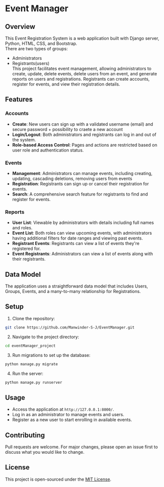 # Event Manager

## Overview
This Event Registration System is a web application built with Django server, Python, HTML, CSS, and Bootstrap.
</br>There are two types of groups:</br>
- Administrators
- Registrants(users)</br>
This project facilitates event management, allowing administrators to create, update, delete events, delete users from an event, and generate reports on users and registrations. Registrants can create accounts, register for events, and view their registration details.
  
## Features

### Accounts
- **Create**: New users can sign up with a validated username (email) and secure password + possibility to craete a new account
- **Login/Logout**: Both administrators and registrants can log in and out of the system.
- **Role-based Access Control**: Pages and actions are restricted based on user role and authentication status.

### Events
- **Management**: Administrators can manage events, including creating, updating, cascading deletions, removing users from events
- **Registration**: Registrants can sign up or cancel their registration for events.
- **Search**: A comprehensive search feature for registrants to find and register for events.

### Reports
- **User List**: Viewable by administrators with details including full names and roles.
- **Event List**: Both roles can view upcoming events, with administrators having additional filters for date ranges and viewing past events.
- **Registrant Events**: Registrants can view a list of events they're registered for.
- **Event Registrants**: Administrators can view a list of events along with their registrants.

## Data Model
The application uses a straightforward data model that includes Users, Groups, Events, and a many-to-many relationship for Registrations.

## Setup

1. Clone the repository:
```bash
git clone https://github.com/Manwinder-S-J/EventManager.git
```
2. Navigate to the project directory:
```bash
cd eventManager_project
```
3. Run migrations to set up the database:
```bash
python manage.py migrate
```
4. Run the server:
```bash
python manage.py runserver
```

## Usage

- Access the application at `http://127.0.0.1:8000/`.
- Log in as an administrator to manage events and users.
- Register as a new user to start enrolling in available events.

## Contributing
Pull requests are welcome. For major changes, please open an issue first to discuss what you would like to change.

## License
This project is open-sourced under the [MIT License](LICENSE).
